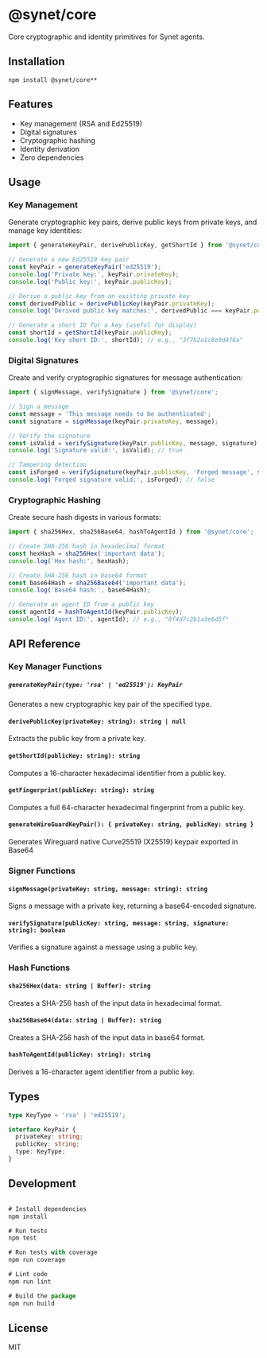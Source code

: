 # @synet/core

Core cryptographic and identity primitives for Synet agents.

## Installation
```
npm install @synet/core**
```
## Features

* Key management (RSA and Ed25519)
* Digital signatures
* Cryptographic hashing
* Identity derivation
* Zero dependencies

## Usage

### Key Management

Generate cryptographic key pairs, derive public keys from private keys, and manage key identities:

```typescript
import { generateKeyPair, derivePublicKey, getShortId } from '@synet/core';

// Generate a new Ed25519 key pair
const keyPair = generateKeyPair('ed25519');
console.log('Private key:', keyPair.privateKey);
console.log('Public key:', keyPair.publicKey);

// Derive a public key from an existing private key
const derivedPublic = derivePublicKey(keyPair.privateKey);
console.log('Derived public key matches:', derivedPublic === keyPair.publicKey);

// Generate a short ID for a key (useful for display)
const shortId = getShortId(keyPair.publicKey);
console.log('Key short ID:', shortId); // e.g., "3f7b2a1c8e9d4f6a"
```

### Digital Signatures

Create and verify cryptographic signatures for message authentication:

```typescript
import { signMessage, verifySignature } from '@synet/core';

// Sign a message
const message = 'This message needs to be authenticated';
const signature = signMessage(keyPair.privateKey, message);

// Verify the signature
const isValid = verifySignature(keyPair.publicKey, message, signature);
console.log('Signature valid:', isValid); // true

// Tampering detection
const isForged = verifySignature(keyPair.publicKey, 'Forged message', signature);
console.log('Forged signature valid:', isForged); // false
```
### Cryptographic Hashing

Create secure hash digests in various formats:

```typescript
import { sha256Hex, sha256Base64, hashToAgentId } from '@synet/core';

// Create SHA-256 hash in hexadecimal format
const hexHash = sha256Hex('important data');
console.log('Hex hash:', hexHash);

// Create SHA-256 hash in base64 format
const base64Hash = sha256Base64('important data');
console.log('Base64 hash:', base64Hash);

// Generate an agent ID from a public key
const agentId = hashToAgentId(keyPair.publicKey);
console.log('Agent ID:', agentId); // e.g., "8f4d7c2b1a3e6d5f"
```

## API Reference

### Key Manager Functions

##### `generateKeyPair(type: 'rsa' | 'ed25519'): KeyPair`

Generates a new cryptographic key pair of the specified type.

#### `derivePublicKey(privateKey: string): string | null`

Extracts the public key from a private key.

#### `getShortId(publicKey: string): string`

Computes a 16-character hexadecimal identifier from a public key.

#### `getFingerprint(publicKey: string): string`

Computes a full 64-character hexadecimal fingerprint from a public key.

#### `generateWireGuardKeyPair(): { privateKey: string, publicKey: string }`

Generates Wireguard native Curve25519 (X25519) keypair exported in Base64

### Signer Functions

#### `signMessage(privateKey: string, message: string): string`

Signs a message with a private key, returning a base64-encoded signature.

#### `verifySignature(publicKey: string, message: string, signature: string): boolean`

Verifies a signature against a message using a public key.

### Hash Functions

#### `sha256Hex(data: string | Buffer): string`

Creates a SHA-256 hash of the input data in hexadecimal format.

#### `sha256Base64(data: string | Buffer): string`

Creates a SHA-256 hash of the input data in base64 format.

#### `hashToAgentId(publicKey: string): string`

Derives a 16-character agent identifier from a public key.

## Types

```typescript
type KeyType = 'rsa' | 'ed25519';

interface KeyPair {
  privateKey: string;
  publicKey: string;
  type: KeyType;
}
```

## Development

```typescript

# Install dependencies
npm install

# Run tests
npm test

# Run tests with coverage
npm run coverage

# Lint code
npm run lint

# Build the package
npm run build

```

## License

MIT
